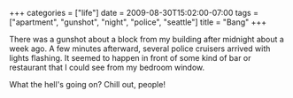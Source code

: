 +++
categories = ["life"]
date = 2009-08-30T15:02:00-07:00
tags = ["apartment", "gunshot", "night", "police", "seattle"]
title = "Bang"
+++

There was a gunshot about a block from my building after midnight about a week ago. A few minutes afterward, several police cruisers arrived with lights flashing. It seemed to happen in front of some kind of bar or restaurant that I could see from my bedroom window.

What the hell's going on? Chill out, people!
